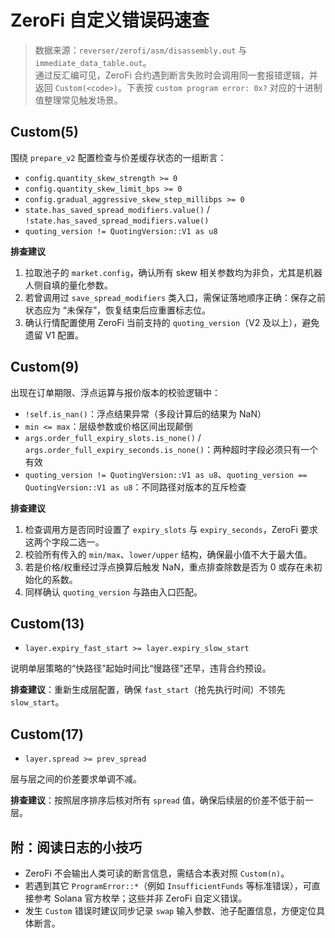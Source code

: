 # ZeroFi 自定义错误码速查

> 数据来源：`reverser/zerofi/asm/disassembly.out` 与 `immediate_data_table.out`。  
> 通过反汇编可见，ZeroFi 合约遇到断言失败时会调用同一套报错逻辑，并返回 `Custom(<code>)`。下表按 `custom program error: 0x?` 对应的十进制值整理常见触发场景。

## Custom(5)

围绕 `prepare_v2` 配置检查与价差缓存状态的一组断言：

- `config.quantity_skew_strength >= 0`
- `config.quantity_skew_limit_bps >= 0`
- `config.gradual_aggressive_skew_step_millibps >= 0`
- `state.has_saved_spread_modifiers.value()` / `!state.has_saved_spread_modifiers.value()`
- `quoting_version != QuotingVersion::V1 as u8`

**排查建议**

1. 拉取池子的 `market.config`，确认所有 skew 相关参数均为非负，尤其是机器人侧自填的量化参数。
2. 若曾调用过 `save_spread_modifiers` 类入口，需保证落地顺序正确：保存之前状态应为 “未保存”，恢复结束后应重置标志位。
3. 确认行情配置使用 ZeroFi 当前支持的 `quoting_version`（V2 及以上），避免遗留 V1 配置。

## Custom(9)

出现在订单期限、浮点运算与报价版本的校验逻辑中：

- `!self.is_nan()`：浮点结果异常（多段计算后的结果为 NaN）
- `min <= max`：层级参数或价格区间出现颠倒
- `args.order_full_expiry_slots.is_none()` / `args.order_full_expiry_seconds.is_none()`：两种超时字段必须只有一个有效
- `quoting_version != QuotingVersion::V1 as u8`、`quoting_version == QuotingVersion::V1 as u8`：不同路径对版本的互斥检查

**排查建议**

1. 检查调用方是否同时设置了 `expiry_slots` 与 `expiry_seconds`，ZeroFi 要求这两个字段二选一。
2. 校验所有传入的 `min/max`、`lower/upper` 结构，确保最小值不大于最大值。
3. 若是价格/权重经过浮点换算后触发 NaN，重点排查除数是否为 0 或存在未初始化的系数。
4. 同样确认 `quoting_version` 与路由入口匹配。

## Custom(13)

- `layer.expiry_fast_start >= layer.expiry_slow_start`

说明单层策略的“快路径”起始时间比“慢路径”还早，违背合约预设。

**排查建议**：重新生成层配置，确保 `fast_start`（抢先执行时间）不领先 `slow_start`。

## Custom(17)

- `layer.spread >= prev_spread`

层与层之间的价差要求单调不减。

**排查建议**：按照层序排序后核对所有 `spread` 值，确保后续层的价差不低于前一层。

## 附：阅读日志的小技巧

- ZeroFi 不会输出人类可读的断言信息，需结合本表对照 `Custom(n)`。
- 若遇到其它 `ProgramError::*`（例如 `InsufficientFunds` 等标准错误），可直接参考 Solana 官方枚举；这些并非 ZeroFi 自定义错误。
- 发生 `Custom` 错误时建议同步记录 `swap` 输入参数、池子配置信息，方便定位具体断言。

